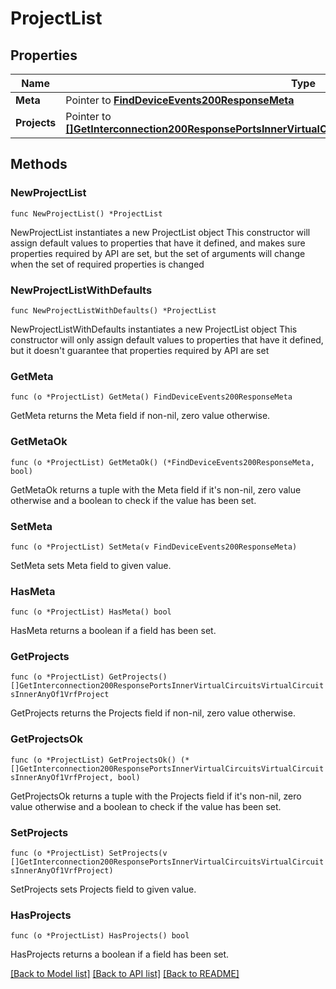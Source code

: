 # ProjectList

## Properties

Name | Type | Description | Notes
------------ | ------------- | ------------- | -------------
**Meta** | Pointer to [**FindDeviceEvents200ResponseMeta**](FindDeviceEvents200ResponseMeta.md) |  | [optional] 
**Projects** | Pointer to [**[]GetInterconnection200ResponsePortsInnerVirtualCircuitsVirtualCircuitsInnerAnyOf1VrfProject**](GetInterconnection200ResponsePortsInnerVirtualCircuitsVirtualCircuitsInnerAnyOf1VrfProject.md) |  | [optional] 

## Methods

### NewProjectList

`func NewProjectList() *ProjectList`

NewProjectList instantiates a new ProjectList object
This constructor will assign default values to properties that have it defined,
and makes sure properties required by API are set, but the set of arguments
will change when the set of required properties is changed

### NewProjectListWithDefaults

`func NewProjectListWithDefaults() *ProjectList`

NewProjectListWithDefaults instantiates a new ProjectList object
This constructor will only assign default values to properties that have it defined,
but it doesn't guarantee that properties required by API are set

### GetMeta

`func (o *ProjectList) GetMeta() FindDeviceEvents200ResponseMeta`

GetMeta returns the Meta field if non-nil, zero value otherwise.

### GetMetaOk

`func (o *ProjectList) GetMetaOk() (*FindDeviceEvents200ResponseMeta, bool)`

GetMetaOk returns a tuple with the Meta field if it's non-nil, zero value otherwise
and a boolean to check if the value has been set.

### SetMeta

`func (o *ProjectList) SetMeta(v FindDeviceEvents200ResponseMeta)`

SetMeta sets Meta field to given value.

### HasMeta

`func (o *ProjectList) HasMeta() bool`

HasMeta returns a boolean if a field has been set.

### GetProjects

`func (o *ProjectList) GetProjects() []GetInterconnection200ResponsePortsInnerVirtualCircuitsVirtualCircuitsInnerAnyOf1VrfProject`

GetProjects returns the Projects field if non-nil, zero value otherwise.

### GetProjectsOk

`func (o *ProjectList) GetProjectsOk() (*[]GetInterconnection200ResponsePortsInnerVirtualCircuitsVirtualCircuitsInnerAnyOf1VrfProject, bool)`

GetProjectsOk returns a tuple with the Projects field if it's non-nil, zero value otherwise
and a boolean to check if the value has been set.

### SetProjects

`func (o *ProjectList) SetProjects(v []GetInterconnection200ResponsePortsInnerVirtualCircuitsVirtualCircuitsInnerAnyOf1VrfProject)`

SetProjects sets Projects field to given value.

### HasProjects

`func (o *ProjectList) HasProjects() bool`

HasProjects returns a boolean if a field has been set.


[[Back to Model list]](../README.md#documentation-for-models) [[Back to API list]](../README.md#documentation-for-api-endpoints) [[Back to README]](../README.md)


